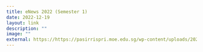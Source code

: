 ```yaml
---
title: eNews 2022 (Semester 1)
date: 2022-12-19
layout: link
description: ""
image: ""
external: https://https://pasirrispri.moe.edu.sg/wp-content/uploads/2022/07/Pasirian-Voice_2022-Final.pdf
---
```




